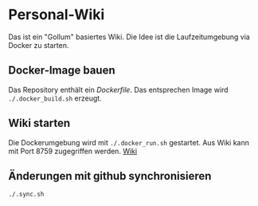 # Personal-Wiki

Das ist ein "Gollum" basiertes Wiki. Die Idee ist die Laufzeitumgebung via Docker zu starten.

## Docker-Image bauen

Das Repository enthält ein _Dockerfile_. Das entsprechen Image wird ``./.docker_build.sh`` erzeugt.

## Wiki starten

Die Dockerumgebung wird mit ``./.docker_run.sh`` gestartet. Aus Wiki kann mit Port 8759 zugegriffen werden. [Wiki](http://localhost:8759/)

## Änderungen mit github synchronisieren

``./.sync.sh``


